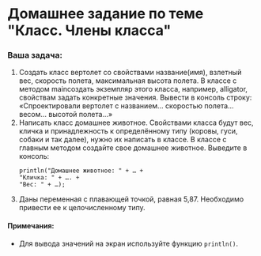 # Домашнее задание по теме "Класс. Члены класса"

### Ваша задача:

1. Создать класс вертолет со свойствами название(имя), взлетный вес, скорость полета, максимальная высота полета. В классе с методом mainсоздать экземпляр этого класса, например, alligator, свойствам задать конкретные значения. Вывести в консоль строку: «Спроектировали вертолет с названием… скоростью полета… весом… высотой полета…»
2. Написать класс домашнее животное. Свойствами класса будут вес, кличка и принадлежность к определённому типу (коровы, гуси, собаки и так далее), нужно их написать в классе. В классе с главным методом создайте свое домашнее животное. Выведите в консоль:
   ```
   println("Домашнее животное: " + … +
   "Кличка: " + …. +
   "Вес: " + …);
   ```
3. Даны переменная с плавающей точкой, равная 5,87. Необходимо привести ее к целочисленному типу.

#### Примечания:
- Для вывода значений на экран используйте функцию `println()`.